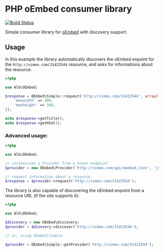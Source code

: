 # PHP oEmbed consumer library

[![Build Status](https://secure.travis-ci.org/arnaud-lb/alb-oembed.png)](http://travis-ci.org/arnaud-lb/alb-oembed)

Simple consumer library for [oEmbed](http://oembed.com/) with discovery support.

## Usage

In this example the library automatically discovers the oEmbed enpoint for the `http://vimeo.com/31423544` resource, and asks for informations about the resource.

``` php
<?php

use Alb\OEmbed;

$response = OEmbed\Simple::request('http://vimeo.com/31423544', array(
    'maxwidth' => 400,
    'maxheight' => 300,
));

echo $response->getTitle();
echo $response->getHtml();
```

### Advanced usage:

``` php
<?php

use Alb\OEmbed;

// instanciate a Provider from a known endpoint
$provider = new OEmbed\Provider('http://vimeo.com/api/oembed.json', 'json');

// request information about a resource
$response = $provider->request('http://vimeo.com/31423544');
```

The library is also capable of discovering the oEmbed enpoint from a resource URL (if the site supports it):

``` php
<?php

use Alb\OEmbed;

$discovery = new OEmbed\Discovery;
$provider = $disovery->discover('http://vimeo.com/31423544');

// or, using OEmbed\Simple:

$provider = OEmbed\Simple::getProvider('http://vimeo.com/31423544');
```

